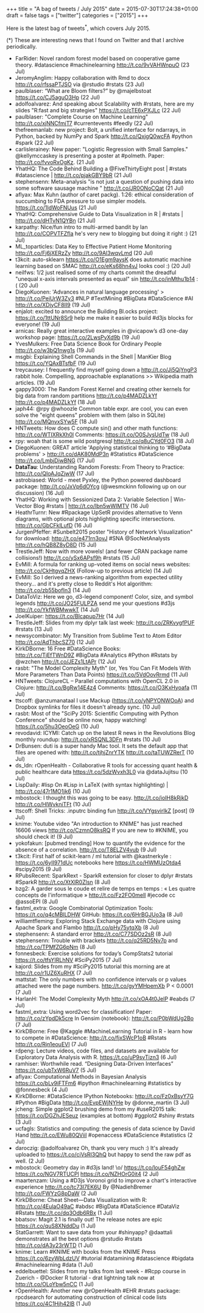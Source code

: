 +++
title = "A bag of tweets / July 2015"
date = 2015-07-30T17:24:38+01:00
draft = false
tags = ["twitter"]
categories = ["2015"]
+++

Here is the latest bag of tweets<sup>\*</sup>, which covers July 2015.

<!--more-->

(\*) These are interesting news that I found on Twitter and that I archive periodically.

- FarRider: Novel random forest model based on cooperative game theory. #datascience #machinelearning <http://t.co/9vVAHWnpuO> (23 Jul)
- JeromyAnglim: Happy collaboration with Rmd to docx <http://t.co/rfssaPTJSO> via @rstudio #rstats (23 Jul)
- paulblaser: “What are Bloom filters?” by @majelbstoat <https://t.co/CJ5aguO3Hp> (22 Jul)
- adolfoalvarez: And speaking about Scalability with #rstats, here are my slides "R:fast and big strategies" <https://t.co/cTE6xPXJLc> (22 Jul)
- paulblaser: "Complete Course on Machine Learning" <http://t.co/xjNNCfmjT7> #currentevents #feedly (22 Jul)
- thefreemanlab: new project: Bolt, a unified interface for ndarrays, in Python, backed by NumPy and Spark <http://t.co/QxjgQ0wcFA> #python #spark (22 Jul)
- carlislerainey: New paper: "Logistic Regression with Small Samples." @kellymccaskey is presenting a poster at #polmeth. Paper: <http://t.co/fvvoRxOgKz>. (21 Jul)
- YhatHQ: The Code Behind Building a @FiveThirtyEight post | #rstats #datascience | <http://t.co/pjakGBY9bR> (21 Jul)
- stephensenn: Meta-analysis "is not just a question of pushing data into some software sausage machine " <http://t.co/JR0ONoCQat> (21 Jul)
- aflyax: Max Kuhn (author of caret packg). 1:26: ethical consideration of succumbing to FDA pressure to use simpler models. <https://t.co/1IdWoFNUus> (21 Jul)
- YhatHQ: Comprehensive Guide to Data Visualization in R | #rstats | <http://t.co/dHTvN1QYBn> (21 Jul)
- karpathy: Nice/fun intro to multi-armed bandit by Ian <http://t.co/COPVTFZfla> he's very new to blogging but doing it right :) (21 Jul)
- ML_toparticles: Data Key to Effective Patient Home Monitoring <http://t.co/Fj6jXERzZy> <http://t.co/9Al3wqvLmd> (20 Jul)
- t3kcit: auto-sklearn <https://t.co/O1Egm9aysK> does automatic machine learning based on SMAC <http://t.co/eKs68hn4vJ> looks cool :) (20 Jul)
- neilfws: 1/2 just realised some of my charts commit the dreadful "unequal x-axis intervals presented as equal" sin <http://t.co/inMthu1b14> :( (20 Jul)
- DiegoKuonen: 'Advances in natural language processing' > <http://t.co/PeiUrW3Zy3> #NLP #TextMining #BigData #DataScience #AI <http://t.co/XDjyCF8II9> (19 Jul)
- enjalot: excited to announce the Building Bl.ocks project: <https://t.co/1ttUNr8Sr9> help me make it easier to build #d3js blocks for everyone! (19 Jul)
- arnicas: Really great interactive examples in @vicapow’s d3 one-day workshop page: <https://t.co/2LwsPyXd9b> (19 Jul)
- YvesMulkers: Free Data Science Book for Ordinary People <http://t.co/w3bQ1nwg1s> (19 Jul)
- msgbi: Explaining Shell Commands in the Shell | ManKier Blog <https://t.co/YQAxBTsfbF> (19 Jul)
- treycausey: I frequently find myself going down a <http://t.co/Ji5QjYngP3> rabbit hole. Compelling, approachable explanations >> Wikipedia math articles. (19 Jul)
- gappy3000: The Random Forest Kernel and creating other kernels for big data from random partitions <http://t.co/p4MADZLkYf> <http://t.co/p4MADZLkYf> (18 Jul)
- japh44: @rpy @whoozle Common table expr. are cool, you can even solve the "eight queens" problem with them (also in SQLite) <http://t.co/MQnvxSYw5F> (18 Jul)
- HNTweets: How does C compute sin() and other math functions: <http://t.co/WTIXRkXh0l> Comments: <https://t.co/O0SJysUdTw> (18 Jul)
- rpy: woah that is some wild postgresql <http://t.co/q8uCYd0FO3> (18 Jul)
- DiegoKuonen: GREAT article 'Applying statistical thinking to ‘#BigData problems' > <http://t.co/dAK80MdP3n> #Statistics #DataScience <http://t.co/LmbjDiwBNG> (17 Jul)
- **DataTau**: Understanding Random Forests: From Theory to Practice: <http://t.co/QIoAJqZjwW> (17 Jul)
- astrobiased: World - meet Pyxley, the Python powered dashboard package: <http://t.co/JxVp6dOYcg> (@wesmckinn following up on our discussion) (16 Jul)
- YhatHQ: Working with Sessionized Data 2: Variable Selection | Win-Vector Blog #rstats | <http://t.co/Ibn5wWIMTV> (16 Jul)
- HeathrTurnr: New #Rpackage UpSetR provides alternative to Venn diagrams, with optional plots highlighting specific intersections. <http://t.co/GbCFklLufD> (16 Jul)
- JurgenPfeffer: #Sunbelt2015 poster "History of Network Visualization" for download: <http://t.co/e471rn3ovJ> #SNA @SocNetAnalysts <http://t.co/hQB8Z8yD8D> (15 Jul)
- TrestleJeff: Now with more vowels! (and fewer CRAN package name collisions!) <http://t.co/ySx6APsf9h> #rstats (15 Jul)
- EvMill: A formula for ranking up-voted items on social news websites: <http://t.co/CkHtgvqZHX> (Follow-up to previous article) (14 Jul)
- EvMill: So I derived a news-ranking algorithm from expected utility theory… and it's pretty close to Reddit's Hot algorithm: <http://t.co/zb55bofIn3> (14 Jul)
- DataToViz: Here we go, d3-legend component! Color, size, and symbol legends <http://t.co/JO25FULPZA> send me your questions #d3js <http://t.co/YkfWBMwwkT> (14 Jul)
- JoelKuiper: <https://t.co/BIcapup7Hr> (14 Jul)
- TrestleJeff: Slides from my dplyr talk last week: <http://t.co/ZRKvygfPUF> #rstats (13 Jul)
- newsycombinator: My Transition from Sublime Text to Atom Editor <http://t.co/AdThbcSZ70> (12 Jul)
- KirkDBorne: 16 Free #DataScience Books: <http://t.co/TjEfTWnD9Z> #BigData #Analytics #Python #Rstats by @wzchen <http://t.co/JEZs1LtAPr> (12 Jul)
- rasbt: "The Model Complexity Myth" (or, Yes You Can Fit Models With More Parameters Than Data Points) <https://t.co/5VdOovRrmd> (11 Jul)
- HNTweets: ClojureCL – Parallel computations with OpenCL 2.0 in Clojure: <http://t.co/BgRw14E4z4> Comments: <https://t.co/O3KxHyoafa> (11 Jul)
- ttscoff: @anzumanataal I use Mackup (<https://t.co/yNPYONWOoA>) and Dropbox symlinks for files it doesn't already sync. (10 Jul)
- rasbt: Most of the "SciPy 2015: Scientific Computing with Python Conference" should be online now, happy watching! <https://t.co/5hu3OeoOeG> (10 Jul)
- revodavid: ICYMI: Catch up on the latest R news in the Revolutions Blog monthly roundup: <http://t.co/xRSQNL3DFn> #rstats (10 Jul)
- DrBunsen: duti is a super handy Mac tool. It sets the default app that files are opened with: <http://t.co/tjhjZnrYTK> <http://t.co/taTUWZRerT> (10 Jul)
- ds_ldn: rOpenHealth - Collaborative R tools for accessing quant health & public healthcare data <https://t.co/5dzWvxh3L0> via @dataJujitsu (10 Jul)
- LispDaily: #lisp On #Lisp in LaTeX (with syntax highlighting) | <http://t.co/47r1MO1jk6> (10 Jul)
- mbostock: I thought this was going to be easy. <http://t.co/ioIH8kRjkD> <http://t.co/HlWvkniTFt> (10 Jul)
- ttscoff: Shell Tricks: .inputrc binding fun <http://t.co/VYgsvirIkZ> [post] (9 Jul)
- knime: Youtube video "An introduction to KNIME" has just reached 16606 views <http://t.co/CzmnO8ksRQ> If you are new to #KNIME, you should check it! (9 Jul)
- yokofakun: [pubmed trending] How to quantify the evidence for the absence of a correlation. <http://t.co/T8ELZV4vub> (9 Jul)
- t3kcit: First half of scikit-learn / ml tutorial with @kastnerkyle : <https://t.co/6yII971dUc> notebooks here <https://t.co/HWMUzOtda4> #scipy2015 (9 Jul)
- RPubsRecent: SparkRext - SparkR extension for closer to dplyr #rstats #SparkR <http://t.co/XtXlR0Zlsn> (8 Jul)
- bzg2: A garder sous le coude et relire de temps en temps : « Les quatre concepts de l'informatique » <http://t.co/Fz2FO0melI> #jecode cc @assoEPI (8 Jul)
- fastml_extra: Google Combinatorial Optimization Tools: <https://t.co/q4cMBlLDHW> GitHub: <https://t.co/6HrBGJUo3a> (8 Jul)
- williamtfleming: Exploring Stack Exchange data with Clojure using Apache Spark and Flambo <http://t.co/pHy75ytqXb> (8 Jul)
- stephensenn: A standard error <http://t.co/C77SDOz2sR> (8 Jul)
- stephensenn: Trouble with brackets <http://t.co/q25RD5Nv7p> and <http://t.co/TPMfZG6pNm> (8 Jul)
- fonnesbeck: Exercise solutions for today’s CompStats2 tutorial <https://t.co/tfsYIRLhNV> #SciPy2015 (7 Jul)
- kajord: Slides from my #SciPy2015 tutorial this morning are at <http://t.co/r1UZ6XuRHX> (7 Jul)
- mattstat: The only numbers with no confidence intervals or p values attached were the page numbers. <http://t.co/gyYMHpemXb> P < 0.0001 (7 Jul)
- HarlanH: The Model Complexity Myth <http://t.co/xOA4t0JelP> #eabds (7 Jul)
- fastml_extra: Using word2vec for classification! Paper: <http://t.co/zYpdDk5cre> In Gensim (notebook): <http://t.co/P0bWdUg2Bo> (7 Jul)
- KirkDBorne: Free @Kaggle #MachineLearning Tutorial in R - learn how to compete in #DataScience: <http://t.co/fjxSWcP1oB> #Rstats <http://t.co/Rjn1eouEVI> (7 Jul)
- rdpeng: Lecture videos, code files, and datasets are available for Exploratory Data Analysis with R. <https://t.co/uP9svTizn3> (6 Jul)
- ramhiser: Worthwhile read. “Designing Data-Driven Interfaces” <https://t.co/ubTxW6RuV7> (5 Jul)
- aflyax: Computational Methods in Bayesian Analysis <https://t.co/bLv9iFTFm6> #ipython #machinelearning #statistics by @fonnesbeck (4 Jul)
- KirkDBorne: #DataScience IPython Notebooks: <http://t.co/Fz0xBsyY7G> #Python #BigData <http://t.co/EvpEWjNYHe> by @donne_martin (3 Jul)
- jcheng: Simple ggplot2 brushing demo from my #useR2015 talk: <https://t.co/DGZhJESeuz> (examples at bottom) #ggplot2 #shiny #rstats (3 Jul)
- ucfagls: Statistics and computing: the genesis of data science by David Hand <http://t.co/EWu80QViil> #openaccess #DataScience #statistics (2 Jul)
- daroczig: @adolfoalvarez Oh, thank you very much :) It's already uploaded to <https://t.co/ciVsRI3QhQ> but happy to send the raw pdf as well. (2 Jul)
- mbostock: Geometry day in #d3js land! \o/ <https://t.co/louF54ghZw> <https://t.co/NGV7RTUCPl> <https://t.co/NZHOrG0it4> (2 Jul)
- maartenzam: Using a #D3js Voronoi grid to improve a chart's interactive experience <http://t.co/tc73I7EK6U> By @NadiehBremer <http://t.co/FWYzG8pDaW> (2 Jul)
- KirkDBorne: Cheat Sheet—Data Visualization with R: <http://t.co/4EulaO49aC> #abdsc #BigData #DataScience #DataViz #Rstats <http://t.co/dq3Odb6RBx> (1 Jul)
- bbatsov: Magit 2.1 is finally out! The release notes are epic <https://t.co/quS8XNddDu> (1 Jul)
- StatGarrett: Want to save data from your #shinyapp? @daattali demonstrates all the best options @rstudio #rstats <http://t.co/dA3y23rWTD> (1 Jul)
- knime: Learn #KNIME with books from the KNIME Press <https://t.co/6zyWbLdzUV> #tutorial #datamining #datascience #bigdata #machinelearning #data (1 Jul)
- eddelbuettel: Slides from my talks from last week - #Rcpp course in Zuerich - @Docker R tutorial - drat lightning talk now at <http://t.co/OLoYbw5nCC> (1 Jul)
- rOpenHealth: Another new @rOpenHealth #EHR #rstats package: rpcdsearch for automating construction of clinical code lists <https://t.co/4C1Hjh42IB> (1 Jul)
